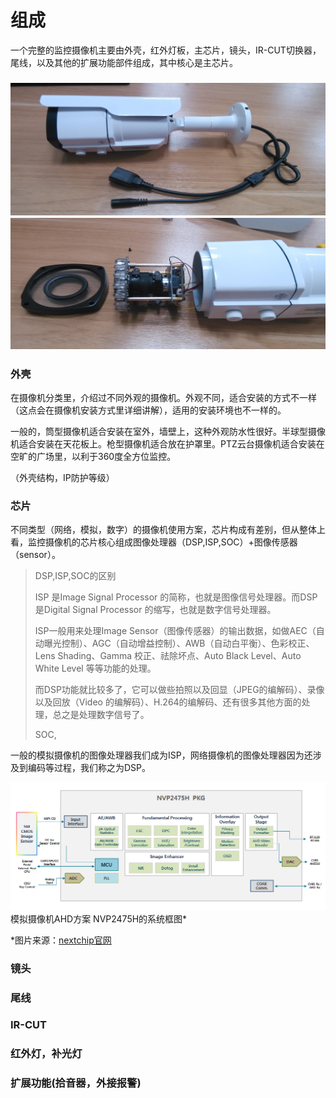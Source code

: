 # 组成

一个完整的监控摄像机主要由外壳，红外灯板，主芯片，镜头，IR-CUT切换器，尾线，以及其他的扩展功能部件组成，其中核心是主芯片。

### ![](/assets/摄像机外观图1.jpg)![](/assets/摄像机外观图2.jpg)

### 外壳

在摄像机分类里，介绍过不同外观的摄像机。外观不同，适合安装的方式不一样（这点会在摄像机安装方式里详细讲解），适用的安装环境也不一样的。

一般的，筒型摄像机适合安装在室外，墙壁上，这种外观防水性很好。半球型摄像机适合安装在天花板上。枪型摄像机适合放在护罩里。PTZ云台摄像机适合安装在空旷的广场里，以利于360度全方位监控。

（外壳结构，IP防护等级）

### 芯片

不同类型（网络，模拟，数字）的摄像机使用方案，芯片构成有差别，但从整体上看，监控摄像机的芯片核心组成图像处理器（DSP,ISP,SOC）+图像传感器（sensor）。

> DSP,ISP,SOC的区别
>
> ISP 是Image Signal Processor 的简称，也就是图像信号处理器。而DSP是Digital Signal Processor 的缩写，也就是数字信号处理器。
>
> ISP一般用来处理Image Sensor（图像传感器）的输出数据，如做AEC（自动曝光控制）、AGC（自动增益控制）、AWB（自动白平衡）、色彩校正、Lens Shading、Gamma 校正、祛除坏点、Auto Black Level、Auto White Level 等等功能的处理。
>
> 而DSP功能就比较多了，它可以做些拍照以及回显（JPEG的编解码）、录像以及回放（Video 的编解码）、H.264的编解码、还有很多其他方面的处理，总之是处理数字信号了。
>
> SOC,

一般的模拟摄像机的图像处理器我们成为ISP，网络摄像机的图像处理器因为还涉及到编码等过程，我们称之为DSP。

![](/assets/CONTENTS7_C_143.png)模拟摄像机AHD方案 NVP2475H的系统框图\*

\*图片来源：[nextchip官网](http://www.nextchip.com/ch/products/product.asp?hGubun=ISP&seq=143#none)

### 镜头

### 尾线

### IR-CUT

### 红外灯，补光灯

### 扩展功能\(拾音器，外接报警\)



